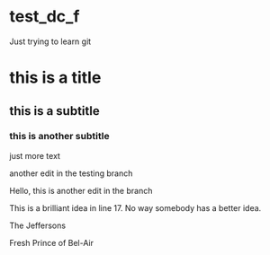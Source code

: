 # test_dc_f
Just trying to learn git


# this is a title
## this is a subtitle

### this is another subtitle


just more text

another edit in the testing branch

Hello, this is another edit in the branch


This is a brilliant idea in line 17.  No way somebody has a better idea.


The Jeffersons


Fresh Prince of Bel-Air
